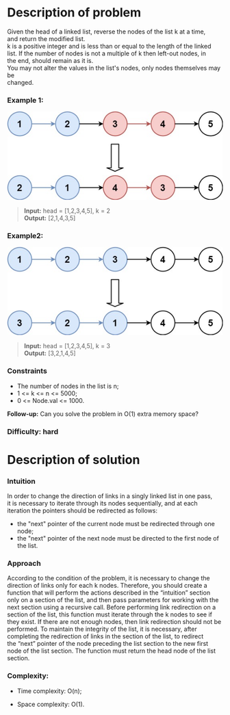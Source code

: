 # Description of problem

Given the head of a linked list, reverse the nodes of the list k at a time, <br>
and return the modified list.<br>
k is a positive integer and is less than or equal to the length of the linked <br>
list. If the number of nodes is not a multiple of k then left-out nodes, in <br>
the end, should remain as it is.<br>
You may not alter the values in the list's nodes, only nodes themselves may be <br> changed.

### Example 1:
![test](images/reverse_ex1.jpeg)
> <b>Input:</b> head = [1,2,3,4,5], k = 2<br>
<b>Output:</b> [2,1,4,3,5]

### Example2:
![test](images/reverse_ex2.jpeg)
> <b>Input:</b> head = [1,2,3,4,5], k = 3<br>
<b>Output:</b> [3,2,1,4,5]

### Constraints
- The number of nodes in the list is n;
- 1 <= k <= n <= 5000;
- 0 <= Node.val <= 1000.

<b>Follow-up:</b> Can you solve the problem in O(1) extra memory space?

### Difficulty: hard

# Description of solution

### Intuition
In order to change the direction of links in a singly linked list in one pass, <br>
it is necessary to iterate through its nodes sequentially, and at each<br>
iteration the pointers should be redirected as follows:<br>
- the "next" pointer of the current node must be redirected through one node;
- the "next" pointer of the next node must be directed to the first node of <br>
the list.

### Approach
According to the condition of the problem, it is necessary to change the <br>
direction of links only for each k nodes. Therefore, you should create a <br>
function that will perform the actions described in the “intuition” section <br>
only on a section of the list, and then pass parameters for working with the <br>
next section using a recursive call. Before performing link redirection on a <br>
section of the list, this function must iterate through the k nodes to see if <br>
they exist. If there are not enough nodes, then link redirection should not be <br>
performed. To maintain the integrity of the list, it is necessary, after <br>
completing the redirection of links in the section of the list, to redirect <br>
the “next” pointer of the node preceding the list section to the new first <br>
node of the list section. The function must return the head node of the list <br>
section.

### Complexity:
- Time complexity: O(n);

- Space complexity: O(1).